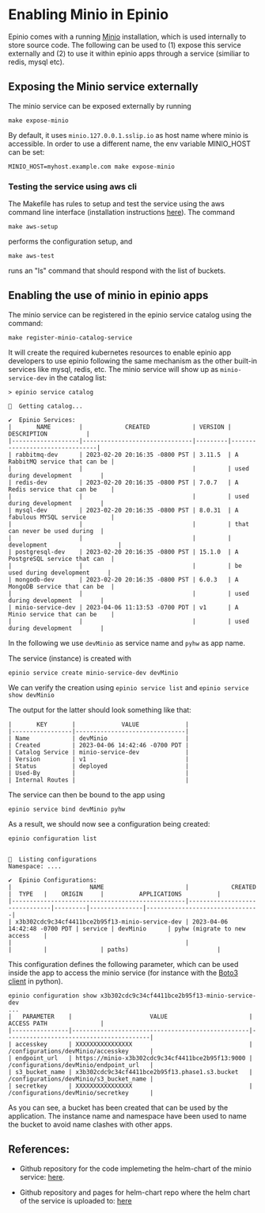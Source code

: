 # Enabling Minio in Epinio

Epinio comes with a running [Minio](min.io) installation, which is used internally to store source code. The following can be used to (1) expose this service externally and (2) to use it within epinio apps through a service (similiar to redis, mysql etc).

## Exposing the Minio service externally

The minio service can be exposed externally by running

```
make expose-minio
```

By default, it uses `minio.127.0.0.1.sslip.io` as host name where minio is accessible. In order to use a different name, the env variable MINIO_HOST can be set:

```
MINIO_HOST=myhost.example.com make expose-minio
```

### Testing the service using aws cli

The Makefile has rules to setup and test the service using the aws command line interface (installation instructions [here](https://docs.aws.amazon.com/cli/latest/userguide/getting-started-install.html)). The command

```
make aws-setup
```

performs the configuration setup, and 

```
make aws-test
```

runs an "ls" command that should respond with the list of buckets.

## Enabling the use of minio in epinio apps

The minio service can be registered in the epinio service catalog using the command:

```
make register-minio-catalog-service
```

It will create the required kubernetes resources to enable epinio app developers to use epinio following the same mechanism as the other built-in services like mysql, redis, etc. The minio service will show up as `minio-service-dev` in the catalog list:

```
> epinio service catalog

🚢  Getting catalog...

✔️  Epinio Services:
|       NAME        |            CREATED            | VERSION |          DESCRIPTION           |
|-------------------|-------------------------------|---------|--------------------------------|
| rabbitmq-dev      | 2023-02-20 20:16:35 -0800 PST | 3.11.5  | A RabbitMQ service that can be |
|                   |                               |         | used during development        |
| redis-dev         | 2023-02-20 20:16:35 -0800 PST | 7.0.7   | A Redis service that can be    |
|                   |                               |         | used during development        |
| mysql-dev         | 2023-02-20 20:16:35 -0800 PST | 8.0.31  | A fabulous MYSQL service       |
|                   |                               |         | that can never be used during  |
|                   |                               |         | development                    |
| postgresql-dev    | 2023-02-20 20:16:35 -0800 PST | 15.1.0  | A PostgreSQL service that can  |
|                   |                               |         | be used during development     |
| mongodb-dev       | 2023-02-20 20:16:35 -0800 PST | 6.0.3   | A MongoDB service that can be  |
|                   |                               |         | used during development        |
| minio-service-dev | 2023-04-06 11:13:53 -0700 PDT | v1      | A Minio service that can be    |
|                   |                               |         | used during development        |
```

In the following we use `devMinio` as service name and `pyhw` as app name.

The service (instance) is created with

```
epinio service create minio-service-dev devMinio
```

We can verify the creation using `epinio service list` and `epinio service show devMinio`

The output for the latter should look something like that:
```
|       KEY       |             VALUE             |
|-----------------|-------------------------------|
| Name            | devMinio                      |
| Created         | 2023-04-06 14:42:46 -0700 PDT |
| Catalog Service | minio-service-dev             |
| Version         | v1                            |
| Status          | deployed                      |
| Used-By         |                               |
| Internal Routes |                               |
```


The service can then be bound to the app using 

```
epinio service bind devMinio pyhw
```

As a result, we should now see a configuration being created:

```
epinio configuration list


🚢  Listing configurations
Namespace: ....

✔️  Epinio Configurations:
|                      NAME                       |            CREATED            |  TYPE   |    ORIGIN     |          APPLICATIONS          |
|-------------------------------------------------|-------------------------------|---------|---------------|--------------------------------|
| x3b302cdc9c34cf4411bce2b95f13-minio-service-dev | 2023-04-06 14:42:48 -0700 PDT | service | devMinio      | pyhw (migrate to new access    |
|                                                 |                               |         |               | paths)                         |

```

This configuration defines the following parameter, which can be used inside the app to access the minio service (for instance with the [Boto3 client](https://boto3.amazonaws.com/v1/documentation/api/latest/index.html) in python).

```
epinio configuration show x3b302cdc9c34cf4411bce2b95f13-minio-service-dev
...
|   PARAMETER    |                      VALUE                       |               ACCESS PATH               |
|----------------|--------------------------------------------------|-----------------------------------------|
| accesskey      | XXXXXXXXXXXXXXXX                                 | /configurations/devMinio/accesskey      |
| endpoint_url   | https://minio-x3b302cdc9c34cf4411bce2b95f13:9000 | /configurations/devMinio/endpoint_url   |
| s3_bucket_name | x3b302cdc9c34cf4411bce2b95f13.phase1.s3.bucket   | /configurations/devMinio/s3_bucket_name |
| secretkey      | XXXXXXXXXXXXXXXX                                 | /configurations/devMinio/secretkey      |
```

As you can see, a bucket has been created that can be used by the application. The instance name and namespace have been used to name the bucket to avoid name clashes with other apps.


## References:

* Github repository for the code implemeting the helm-chart of the minio service: [here](https://github.com/mageran/kubernetes-epinio).

* Github repository and pages for helm-chart repo where the helm chart of the service is uploaded to: [here](https://github.com/mageran/helm-charts-repo)